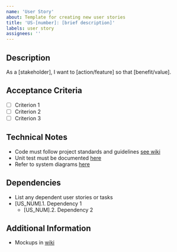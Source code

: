```yaml
---
name: 'User Story'
about: Template for creating new user stories
title: 'US-[number]: [brief description]'
labels: user story
assignees: ''
---
```

## Description

As a [stakeholder], I want to [action/feature] so that [benefit/value].

## Acceptance Criteria

- [ ] Criterion 1
- [ ] Criterion 2
- [ ] Criterion 3

## Technical Notes

- Code must follow project standards and guidelines [see wiki](https://github.com/vibqetowi/Minicap/wiki/Code-Standards)
- Unit test must be documented [here](https://github.com/vibqetowi/Minicap/wiki/QA-Test-Results)
- Refer to system diagrams [here](https://github.com/vibqetowi/Minicap/wiki/System-Diagrams)

## Dependencies

- List any dependent user stories or tasks
- [US_NUM].1.  Dependency 1
  - [US_NUM].2.  Dependency 2

## Additional Information

- Mockups in [wiki](https://github.com/vibqetowi/Minicap/wiki/UI-UX-Documentation)
